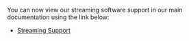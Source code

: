 You can now view our streaming software support in our main documentation using the link below:

 - [Streaming Support](https://www.azuracast.com/documentation/streaming_software.html)